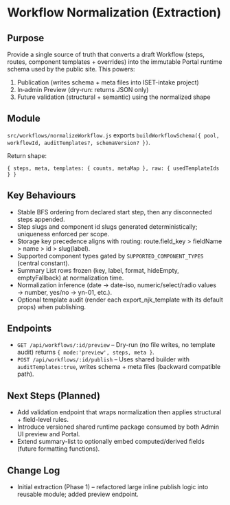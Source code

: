 Workflow Normalization (Extraction)
===================================

Purpose
-------
Provide a single source of truth that converts a draft Workflow (steps, routes, component templates + overrides) into the immutable Portal runtime schema used by the public site. This powers:

1. Publication (writes schema + meta files into ISET-intake project)
2. In‑admin Preview (dry‑run: returns JSON only)
3. Future validation (structural + semantic) using the normalized shape

Module
------
`src/workflows/normalizeWorkflow.js` exports `buildWorkflowSchema({ pool, workflowId, auditTemplates?, schemaVersion? })`.

Return shape:
```
{ steps, meta, templates: { counts, metaMap }, raw: { usedTemplateIds } }
```

Key Behaviours
--------------
* Stable BFS ordering from declared start step, then any disconnected steps appended.
* Step slugs and component id slugs generated deterministically; uniqueness enforced per scope.
* Storage key precedence aligns with routing: route.field_key > fieldName > name > id > slug(label).
* Supported component types gated by `SUPPORTED_COMPONENT_TYPES` (central constant).
* Summary List rows frozen (key, label, format, hideEmpty, emptyFallback) at normalization time.
* Normalization inference (date → date-iso, numeric/select/radio values → number, yes/no → yn-01, etc.).
* Optional template audit (render each export_njk_template with its default props) when publishing.

Endpoints
---------
* `GET /api/workflows/:id/preview` – Dry-run (no file writes, no template audit) returns `{ mode:'preview', steps, meta }`.
* `POST /api/workflows/:id/publish` – Uses shared builder with `auditTemplates:true`, writes schema + meta files (backward compatible path).

Next Steps (Planned)
--------------------
* Add validation endpoint that wraps normalization then applies structural + field-level rules.
* Introduce versioned shared runtime package consumed by both Admin UI preview and Portal.
* Extend summary-list to optionally embed computed/derived fields (future formatting functions).

Change Log
----------
* Initial extraction (Phase 1) – refactored large inline publish logic into reusable module; added preview endpoint.
